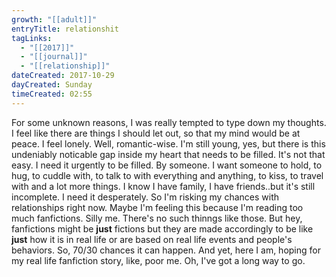 ```yaml
---
growth: "[[adult]]"
entryTitle: relationshit
tagLinks:
  - "[[2017]]"
  - "[[journal]]"
  - "[[relationship]]"
dateCreated: 2017-10-29
dayCreated: Sunday
timeCreated: 02:55
---
```

For some unknown reasons, I was really tempted to type down my thoughts. I feel like there are things I should let out, so that my mind would be at peace. I feel lonely. Well, romantic-wise. I'm still young, yes, but there is this undeniably noticable gap inside my heart that needs to be filled. It's not that easy. I need it urgently to be filled. By someone. I want someone to hold, to hug, to cuddle with, to talk to with everything and anything, to kiss, to travel with and a lot more things. I know I have family, I have friends..but it's still incomplete. I need it desperately. So I'm risking my chances with relationships right now. Maybe I'm feeling this because I'm reading too much fanfictions. Silly me. There's no such thinngs like those. But hey, fanfictions might be **just** fictions but they are made accordingly to be like **just** how it is in real life or are based on real life events and people's behaviors. So, 70/30 chances it can happen. And yet, here I am, hoping for my real life fanfiction story, like, poor me. Oh, I've got a long way to go.